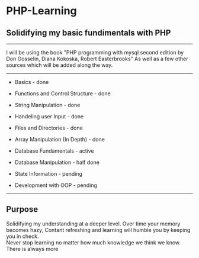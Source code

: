 # PHP-Learning
<h2>Solidifying my basic fundimentals with PHP</h2>


<hr>
I will be using the book "PHP programming with mysql second edition by Don Gosselin, Diana Kokoska, Robert Easterbrooks" As well as a few other sources which will be added along the way.

<hr>

<ul>
  <li><p>Basics                          - done</p></li>
  <li><p>Functions and Control Structure - done</p></li>
  <li><p>String Manipulation             - done</p></li>
  <li><p>Handeling user Input            - done</p></li>
  <li><p>Files and Directories           - done</p></li>
  <li><p>Array Manipulation (In Depth)   - done</p></li>
  <li><p>Database Fundamentals           - active</p></li>
  <li><p>Database Manipulation           - half done</p></li>
  <li><p>State Information               - pending</p></li>
  <li><p>Development with OOP            - pending</p></li>
</ul>

<hr>
<h2>Purpose</h2>
<p>Solidifying my understanding at a deeper level. Over time your memory becomes hazy, Contant refreshing and learning will humble you by keeping you in check. <br> Never stop learning no matter how much knowledge we think we know. There is always more</p>
